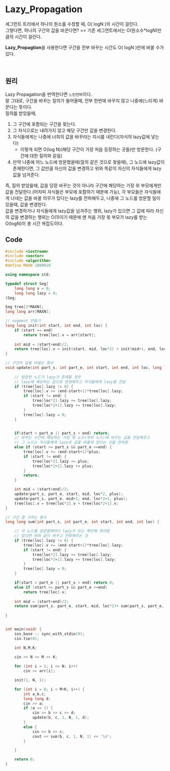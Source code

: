 # Lazy_Propagation

세그먼트 트리에서 하나의 원소를 수정할 때, O( logN )의 시간이 걸린다.  
그렇다면, 하나의 구간의 값을 바꾼다면? => 기존 세그먼트에서는 O(원소수*logN)만큼의 시간이 걸린다.

**Lazy_Propagtion**을 사용한다면 구간을 전부 바꾸는 시간도 O( logN )만에 바꿀 수가 있다.

</br>

## 원리
Lazy Propagation을 번역한다면 `느린전파`이다.  
말 그대로, 구간을 바꾸는 질의가 들어올때, 전부 한번에 바꾸지 않고 나중에(느리게) 바꾼다는 뜻이다.  
질의를 받았을때,
1. 그 구간에 포함되는 구간을 찾는다.
2. 그 자식으로는 내려가지 않고 해당 구간만 값을 변경한다.
3. 자식들에게는 나중에 너희의 값을 바꾸라는 지시를 내린다(자식의 lazy값에 넣는다)
    - 이렇게 되면 O(log N)(해당 구간이 가장 처음 등장하는 곳들)만 방문한다. (구간에 대한 질의와 같음)
4. 만약 나중에 어느 노드에 방문했을때(질의 같은 것으로 찾을때), 그 노드에 lazy값이 존재한다면, 그 값만큼 자신의 값을 변경하고 위와 똑같이 자신의 자식들에게 lazy값을 넘겨준다.

즉, 질의 받았을때, 값을 당장 바꾸는 것이 아니라 구간에 해당하는 가장 위 부모에게만 값을 전달한다.(어차피 자식들은 부모에 포함하기 때문에 가능), 각 부모들은 자식들에게 너네는 값을 바꿀 의무가 있다는 lazy를 전파해두고, 나중에 그 노드를 방문할 일이 있을때, 값을 변경한다.  
값을 변경하거나 자식들에게 lazy값을 넘겨주는 행위, lazy가 있으면 그 값에 따라 자신의 값을 변경하는 행위는 O(1)이기 때문에 맨 처음 가장 윗 부모가 lazy를 받는 O(logN)이 총 시간 복잡도이다.


## Code
```cpp
#include <iostream>
#include <vector>
#include <algorithm>
#define MAXN 1000010

using namespace std;

typedef struct Seg{
    long long v = 0;
    long long lazy = 0;
}Seg;

Seg tree[3*MAXN];
long long arr[MAXN];

// segment 만들기
long long init(int start, int end, int loc) {
    if (start == end) 
        return tree[loc].v = arr[start];
    
    int mid = (start+end)/2;
    return tree[loc].v = init(start, mid, loc*2) + init(mid+1, end, loc*2+1);
}

// 구간의 값을 바꿀는 함수
void update(int part_s, int part_e, int start, int end, int loc, long long plus) {
    
    // 방문한 노드가 lazy가 존재할 경우
    // lazy에 해당하는 값으로 변경해주고 자식들에게 lazy를 전달
    if (tree[loc].lazy != 0) {
        tree[loc].v += (end-start+1)*tree[loc].lazy;
        if (start != end) {
            tree[loc*2].lazy += tree[loc].lazy;
            tree[loc*2+1].lazy += tree[loc].lazy;
        }
        tree[loc].lazy = 0;
    }


    if(start > part_e || part_s > end) return;
    // 바꾸는 구간에 해당하는 가장 윗 노드(부모 노드)에 바꾸는 값을 전달해주고
    // 그 노드는 자식들에게 lazy로 값을 바꿀게 있다는 것을 전파함
    else if (start >= part_s && part_e >=end) {
        tree[loc].v += (end-start+1)*plus;
        if (start != end) {
            tree[loc*2].lazy += plus;
            tree[loc*2+1].lazy += plus;
        }
        return;
    }

    int mid = (start+end)/2;
    update(part_s, part_e, start, mid, loc*2, plus);
    update(part_s, part_e, mid+1, end, loc*2+1, plus);
    tree[loc].v = tree[loc*2].v + tree[loc*2+1].v;
}

// 구간 합 구하는 함수
long long sum(int part_s, int part_e, int start, int end, int loc) {

    // 각 노드를 방문할때마다 lazy가 잇는 확인해 줘야함
    // 있다면 위와 같이 바꾸고 전파해주는 것
    if (tree[loc].lazy != 0) {
        tree[loc].v += (end-start+1)*tree[loc].lazy;
        if (start != end) {
            tree[loc*2].lazy += tree[loc].lazy;
            tree[loc*2+1].lazy += tree[loc].lazy;
        }
        tree[loc].lazy = 0;
    }

    if(start > part_e || part_s > end) return 0;
    else if (start >= part_s && part_e >=end) 
        return tree[loc].v;
    
    int mid = (start+end)/2;
    return sum(part_s, part_e, start, mid, loc*2)+ sum(part_s, part_e, mid+1, end, loc*2+1);
    
}


int main(void) {
    ios_base :: sync_with_stdio(0);
    cin.tie(0);

    int N,M,K;
    
    cin >> N >> M >> K;

    for (int i = 1; i <= N; i++)
        cin >> arr[i];

    init(1, N, 1);

    for (int i = 0; i < M+K; i++) {
        int a,b,c;
        long long d;
        cin >> a;
        if (a == 1) {
            cin >> b >> c >> d;
            update(b, c, 1, N, 1, d);
        }
        else {
            cin >> b >> c;
            cout << sum(b, c, 1, N, 1) << '\n';
        }

    }

    return 0;
}
```